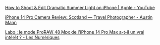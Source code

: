 [How to Shoot & Edit Dramatic Summer Light on iPhone | Apple - YouTube](https://m.youtube.com/watch?v=otQF0wkvuwI&t=9s&pp=2AEJkAIB) 

[iPhone 14 Pro Camera Review: Scotland — Travel Photographer - Austin Mann](https://www.austinmann.com/trek/iphone-14-pro-camera-review-scotland)

[Labo : le mode ProRAW 48 Mpx de l'iPhone 14 Pro Max a-t-il un vrai intérêt ? - Les Numériques](https://www.lesnumeriques.com/telephone-portable/labo-le-mode-proraw-48-mpx-de-l-iphone-14-pro-max-a-t-il-un-vrai-interet-n191933.html)